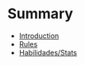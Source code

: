 # Summary

* [Introduction](README.md)
* [Rules](Rules/rules1.md)
* [Habilidades/Stats](habilidadesstats.md)

